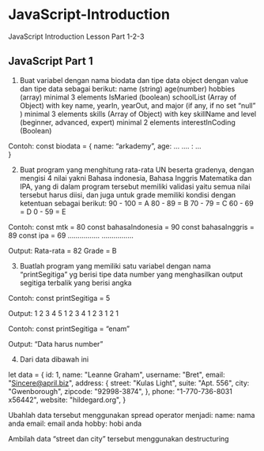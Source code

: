 # JavaScript-Introduction

JavaScript Introduction Lesson Part 1-2-3

## JavaScript Part 1

1.  Buat variabel dengan nama biodata dan tipe data object dengan value dan tipe data sebagai berikut:
    name (string)
    age(number)
    hobbies (array) minimal 3 elements
    IsMaried (boolean)
    schoolList (Array of Object) with key name, yearIn, yearOut, and major (if any, if no set “null” ) minimal 3 elements
    skills (Array of Object) with key skillName and level (beginner, advanced, expert) minimal 2 elements
    interestInCoding (Boolean)

Contoh:
const biodata = {
name: “arkademy”,
age: …
.... : ...  
}

2. Buat program yang menghitung rata-rata UN beserta gradenya, dengan mengisi 4 nilai yakni Bahasa indonesia, Bahasa Inggris Matematika dan IPA, yang di dalam program tersebut memiliki validasi yaitu semua nilai tersebut harus diisi, dan juga untuk grade memiliki kondisi dengan ketentuan sebagai berikut:
   90 - 100 = A
   80 - 89 = B
   70 - 79 = C
   60 - 69 = D
   0 - 59 = E

Contoh:
const mtk = 80
const bahasaIndonesia = 90
const bahasaInggris = 89
const ipa = 69
…………….
…………....

Output:
Rata-rata = 82
Grade = B

3. Buatlah program yang memiliki satu variabel dengan nama “printSegitiga” yg berisi tipe data number yang menghasilkan output segitiga terbalik yang berisi angka

Contoh:
const printSegitiga = 5

Output:
1 2 3 4 5
1 2 3 4
1 2 3
1 2
1

Contoh:
const printSegitiga = “enam”

Output:
“Data harus number”

4. Dari data dibawah ini

let data = {
id: 1,
name: "Leanne Graham",
username: "Bret",
email: "Sincere@april.biz",
address:
{
street: "Kulas Light",
suite: "Apt. 556",
city: "Gwenborough",
zipcode: "92998-3874",
},
phone: "1-770-736-8031 x56442",
website: "hildegard.org",
}

Ubahlah data tersebut menggunakan spread operator menjadi:
name: nama anda
email: email anda
hobby: hobi anda

Ambilah data “street dan city” tersebut menggunakan destructuring

